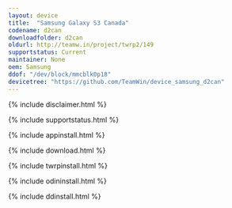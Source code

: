 ```yaml
---
layout: device
title:  "Samsung Galaxy S3 Canada"
codename: d2can
downloadfolder: d2can
oldurl: http://teamw.in/project/twrp2/149
supportstatus: Current
maintainer: None
oem: Samsung
ddof: "/dev/block/mmcblk0p18"
devicetree: "https://github.com/TeamWin/device_samsung_d2can"
---
```


{% include disclaimer.html %}

{% include supportstatus.html %}

{% include appinstall.html %}

{% include download.html %}

{% include twrpinstall.html %}

{% include odininstall.html %}

{% include ddinstall.html %}
